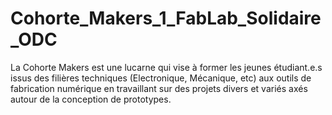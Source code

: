 # Cohorte_Makers_1_FabLab_Solidaire_ODC
La Cohorte Makers est une lucarne qui vise à former les jeunes étudiant.e.s issus des filières techniques (Electronique, Mécanique, etc) aux outils de fabrication numérique en travaillant sur des projets divers et variés axés autour de la conception de prototypes.
